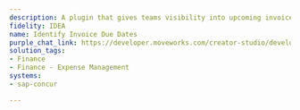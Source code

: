 ```yaml
---
description: A plugin that gives teams visibility into upcoming invoices due.
fidelity: IDEA
name: Identify Invoice Due Dates
purple_chat_link: https://developer.moveworks.com/creator-studio/developer-tools/purple-chat-builder/?workspace=%7B%22title%22%3A%22My+Workspace%22%2C%22botSettings%22%3A%7B%22name%22%3A%22%22%2C%22imageUrl%22%3A%22%22%7D%2C%22mocks%22%3A%5B%7B%22id%22%3A746%2C%22title%22%3A%22New+Mock%22%2C%22transcript%22%3A%7B%22messages%22%3A%5B%7B%22from%22%3A%22USER%22%2C%22text%22%3A%22Can+you+show+me+which+payments+are+due+to+vendors+this+month%3F%22%7D%2C%7B%22from%22%3A%22ANNOTATION%22%2C%22text%22%3A%22%3Cp%3EFetches+payments+due+this+month+%5BNovember%5D+from+Coupa%3C%2Fp%3E%22%7D%2C%7B%22from%22%3A%22BOT%22%2C%22text%22%3A%22%3Cp%3EHere+are+the+payments+due+in+November%3A%3C%2Fp%3E%22%2C%22cards%22%3A%5B%7B%22title%22%3A%22Vendor%3A+Tech+Supplies+Inc.%22%2C%22text%22%3A%22%3Cb%3EAmount+due%3A%3C%2Fb%3E+%243%2C000%3Cbr%3E%3Cb%3EDue+date%3A%3C%2Fb%3E+15th%22%7D%2C%7B%22title%22%3A%22Vendor%3A+Office+Comforts+LLC%22%2C%22text%22%3A%22%3Cb%3EAmount+due%3A%3C%2Fb%3E+%241%2C250%3Cbr%3E%3Cb%3EDue+date%3A%3C%2Fb%3E+20th%22%7D%2C%7B%22title%22%3A%22Vendor%3A+Marketing+Magic+LLP%22%2C%22text%22%3A%22%3Cb%3EAmount+due%3A%3C%2Fb%3E+%242%2C100%3Cbr%3E%3Cb%3EDue+date%3A%3C%2Fb%3E+25th%22%7D%5D%7D%5D%2C%22settings%22%3A%7B%22colorStyle%22%3A%22LIGHT%22%2C%22startTime%22%3A%2211%3A43%2BAM%22%2C%22defaultPerson%22%3A%22GWEN%22%2C%22editable%22%3Atrue%2C%22botName%22%3A%22%22%2C%22botImageUrl%22%3A%22%22%7D%7D%7D%5D%7D
solution_tags:
- Finance
- Finance - Expense Management
systems:
- sap-concur

---
```

